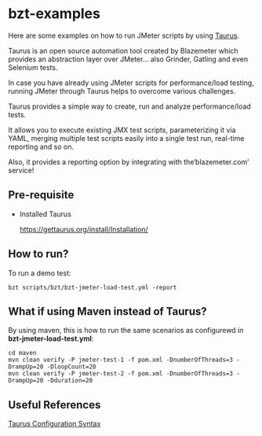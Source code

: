 # bzt-examples
Here are some examples on how to run JMeter scripts by using [Taurus](https://gettaurus.org/).

Taurus is an open source automation tool created by Blazemeter which provides an abstraction layer over JMeter... also Grinder, Gatling and even Selenium tests.


In case you have already using JMeter scripts for performance/load testing, running JMeter through Taurus helps to overcome various challenges.

Taurus provides a simple way to create, run and analyze performance/load tests.

It allows you to execute existing JMX test scripts, parameterizing it via YAML, merging multiple test scripts easily into a single test run, real-time reporting and so on.

Also, it provides a reporting option by integrating with the‘blazemeter.com’ service!



## Pre-requisite
* Installed Taurus

    https://gettaurus.org/install/Installation/

## How to run?

To run a demo test:
```
bzt scripts/bzt/bzt-jmeter-load-test.yml -report
```

## What if using Maven instead of Taurus?

By using maven, this is how to run the same scenarios as configurewd in **bzt-jmeter-load-test.yml**:
```
cd maven
mvn clean verify -P jmeter-test-1 -f pom.xml -DnumberOfThreads=3 -DrampUp=20 -DloopCount=20
mvn clean verify -P jmeter-test-2 -f pom.xml -DnumberOfThreads=3 -DrampUp=20 -Dduration=20
```

## Useful References

[Taurus Configuration Syntax](https://gettaurus.org/docs/ConfigSyntax/)

